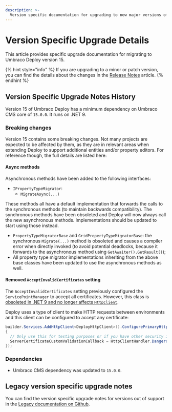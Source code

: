 ```yaml
---
description: >-
  Version specific documentation for upgrading to new major versions of Umbraco Deploy.
---
```


# Version Specific Upgrade Details
This article provides specific upgrade documentation for migrating to Umbraco Deploy version 15.

{% hint style="info" %}
If you are upgrading to a minor or patch version, you can find the details about the changes in the [Release Notes](../release-notes.md) article.
{% endhint %}

## Version Specific Upgrade Notes History
Version 15 of Umbraco Deploy has a minimum dependency on Umbraco CMS core of `15.0.0`. It runs on .NET 9.

### **Breaking changes**
Version 15 contains some breaking changes. Not many projects are expected to be affected by them, as they are in relevant areas when extending Deploy to support additional entities and/or property editors. For reference though, the full details are listed here:

#### Async methods
Asynchronous methods have been added to the following interfaces:
- `IPropertyTypeMigrator`:
  - `MigrateAsync(...)`

These methods all have a default implementation that forwards the calls to the synchronous methods (to maintain backwards compatibility). The synchronous methods have been obsoleted and Deploy will now always call the new asynchronous methods. Implementations should be updated to start using those instead.

- `PropertyTypeMigratorBase` and `GridPropertyTypeMigratorBase`: the synchronous `Migrate(...)` method is obsoleted and causes a compiler error when directly invoked (to avoid potential deadlocks, because it forwards to the asynchronous method using `GetAwaiter().GetResult()`);
- All property type migrator implementations inheriting from the above base classes have been updated to use the asynchronous methods as well.

#### Removed `AcceptInvalidCertificates` setting
The `AcceptInvalidCertificates` setting previously configured the `ServicePointManager` to accept all certificates. However, this class is [obsoleted in .NET 9 and no longer affects `HttpClient`](https://learn.microsoft.com/en-us/dotnet/api/system.net.servicepointmanager?view=net-9.0).

Deploy uses a type of client to make HTTP requests between environments and this client can be configured to accept any certificate:

```csharp
builder.Services.AddHttpClient<DeployHttpClient>().ConfigurePrimaryHttpMessageHandler(() => new HttpClientHandler
{
  // Only use this for testing purposes or if you have other security in place (e.g. only allow environments to connect over an internal network)
  ServerCertificateCustomValidationCallback = HttpClientHandler.DangerousAcceptAnyServerCertificateValidator
});
```

### **Dependencies**
* Umbraco CMS dependency was updated to `15.0.0`.

## Legacy version specific upgrade notes
You can find the version specific upgrade notes for versions out of support in the [Legacy documentation on Github](https://github.com/umbraco/UmbracoDocs/blob/umbraco-eol-versions/11/umbraco-deploy/upgrades/version-specific.md).
